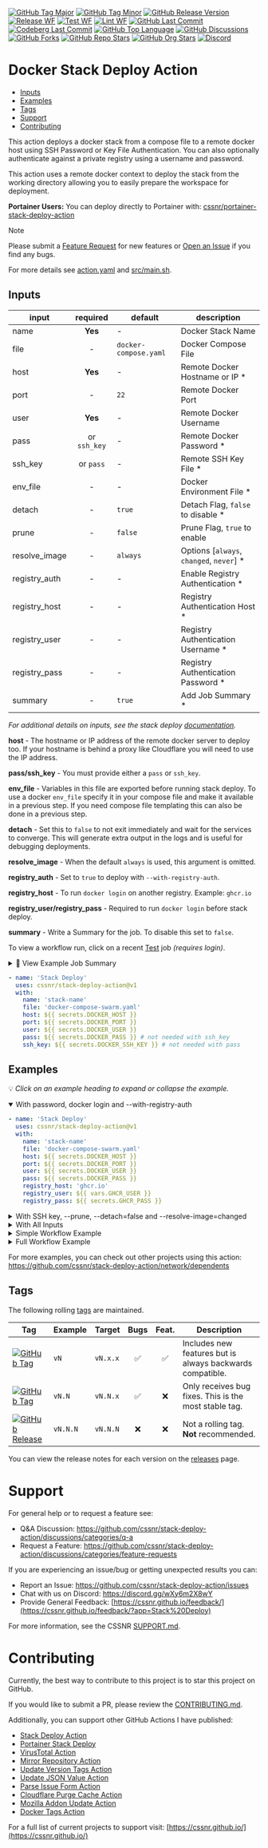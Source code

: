 [![GitHub Tag Major](https://img.shields.io/github/v/tag/cssnr/stack-deploy-action?filter=!v*.*&logo=git&logoColor=white&labelColor=585858&label=%20)](https://github.com/cssnr/stack-deploy-action/tags)
[![GitHub Tag Minor](https://img.shields.io/github/v/tag/cssnr/stack-deploy-action?filter=!v*.*.*&logo=git&logoColor=white&labelColor=585858&label=%20)](https://github.com/cssnr/stack-deploy-action/tags)
[![GitHub Release Version](https://img.shields.io/github/v/release/cssnr/stack-deploy-action?logo=git&logoColor=white&labelColor=585858&label=%20)](https://github.com/cssnr/stack-deploy-action/releases/latest)
[![Release WF](https://img.shields.io/github/actions/workflow/status/cssnr/stack-deploy-action/release.yaml?logo=github&label=release)](https://github.com/cssnr/stack-deploy-action/actions/workflows/release.yaml)
[![Test WF](https://img.shields.io/github/actions/workflow/status/cssnr/stack-deploy-action/test.yaml?logo=github&label=test)](https://github.com/cssnr/stack-deploy-action/actions/workflows/test.yaml)
[![Lint WF](https://img.shields.io/github/actions/workflow/status/cssnr/stack-deploy-action/lint.yaml?logo=github&label=lint)](https://github.com/cssnr/stack-deploy-action/actions/workflows/lint.yaml)
[![GitHub Last Commit](https://img.shields.io/github/last-commit/cssnr/stack-deploy-action?logo=github&label=updated)](https://github.com/cssnr/stack-deploy-action/graphs/commit-activity)
[![Codeberg Last Commit](https://img.shields.io/gitea/last-commit/cssnr/stack-deploy-action/master?gitea_url=https%3A%2F%2Fcodeberg.org%2F&logo=codeberg&logoColor=white&label=updated)](https://codeberg.org/cssnr/stack-deploy-action)
[![GitHub Top Language](https://img.shields.io/github/languages/top/cssnr/stack-deploy-action?logo=htmx)](https://github.com/cssnr/stack-deploy-action)
[![GitHub Discussions](https://img.shields.io/github/discussions/cssnr/stack-deploy-action)](https://github.com/cssnr/stack-deploy-action/discussions)
[![GitHub Forks](https://img.shields.io/github/forks/cssnr/stack-deploy-action?style=flat&logo=github)](https://github.com/cssnr/stack-deploy-action/forks)
[![GitHub Repo Stars](https://img.shields.io/github/stars/cssnr/stack-deploy-action?style=flat&logo=github)](https://github.com/cssnr/stack-deploy-action/stargazers)
[![GitHub Org Stars](https://img.shields.io/github/stars/cssnr?style=flat&logo=github&label=org%20stars)](https://cssnr.github.io/)
[![Discord](https://img.shields.io/discord/899171661457293343?logo=discord&logoColor=white&label=discord&color=7289da)](https://discord.gg/wXy6m2X8wY)

# Docker Stack Deploy Action

- [Inputs](#Inputs)
- [Examples](#Examples)
- [Tags](#Tags)
- [Support](#Support)
- [Contributing](#Contributing)

This action deploys a docker stack from a compose file to a remote docker host using SSH Password or Key File Authentication.
You can also optionally authenticate against a private registry using a username and password.

This action uses a remote docker context to deploy the stack from the working directory allowing you to easily prepare the workspace for deployment.

**Portainer Users:** You can deploy directly to Portainer with: [cssnr/portainer-stack-deploy-action](https://github.com/cssnr/portainer-stack-deploy-action)

> [!NOTE]  
> Please submit a [Feature Request](https://github.com/cssnr/stack-deploy-action/discussions/categories/feature-requests)
> for new features or [Open an Issue](https://github.com/cssnr/stack-deploy-action/issues) if you find any bugs.

For more details see [action.yaml](action.yaml) and [src/main.sh](src/main.sh).

## Inputs

| input         |   required   | default               | description                               |
| ------------- | :----------: | --------------------- | ----------------------------------------- |
| name          |   **Yes**    | -                     | Docker Stack Name                         |
| file          |      -       | `docker-compose.yaml` | Docker Compose File                       |
| host          |   **Yes**    | -                     | Remote Docker Hostname or IP \*           |
| port          |      -       | `22`                  | Remote Docker Port                        |
| user          |   **Yes**    | -                     | Remote Docker Username                    |
| pass          | or `ssh_key` | -                     | Remote Docker Password \*                 |
| ssh_key       |  or `pass`   | -                     | Remote SSH Key File \*                    |
| env_file      |      -       | -                     | Docker Environment File \*                |
| detach        |      -       | `true`                | Detach Flag, `false` to disable \*        |
| prune         |      -       | `false`               | Prune Flag, `true` to enable              |
| resolve_image |      -       | `always`              | Options [`always`, `changed`, `never`] \* |
| registry_auth |      -       | -                     | Enable Registry Authentication \*         |
| registry_host |      -       | -                     | Registry Authentication Host \*           |
| registry_user |      -       | -                     | Registry Authentication Username \*       |
| registry_pass |      -       | -                     | Registry Authentication Password \*       |
| summary       |      -       | `true`                | Add Job Summary \*                        |

_For additional details on inputs, see the stack deploy
[documentation](https://docs.docker.com/reference/cli/docker/stack/deploy/)._

**host** - The hostname or IP address of the remote docker server to deploy too.
If your hostname is behind a proxy like Cloudflare you will need to use the IP address.

**pass/ssh_key** - You must provide either a `pass` or `ssh_key`.

**env_file** - Variables in this file are exported before running stack deploy.
To use a docker `env_file` specify it in your compose file and make it available in a previous step.
If you need compose file templating this can also be done in a previous step.

**detach** - Set this to `false` to not exit immediately and wait for the services to converge.
This will generate extra output in the logs and is useful for debugging deployments.

**resolve_image** - When the default `always` is used, this argument is omitted.

**registry_auth** - Set to `true` to deploy with `--with-registry-auth`.

**registry_host** - To run `docker login` on another registry. Example: `ghcr.io`

**registry_user/registry_pass** - Required to run `docker login` before stack deploy.

**summary** - Write a Summary for the job. To disable this set to `false`.

To view a workflow run, click on a recent
[Test](https://github.com/cssnr/stack-deploy-action/actions/workflows/test.yaml) job _(requires login)_.

<details><summary>👀 View Example Job Summary</summary>

---

🎉 Stack `test_stack-deploy` Successfully Deployed.

```text
docker stack deploy --detach=false --resolve-image=changed -c docker-compose.yaml test_stack-deploy
```

<details><summary>Results</summary>

```text
Updating service test_stack-deploy_alpine (id: tdk8v42m0rvp9hz4rbfrtszb6)
1/1:
overall progress: 0 out of 1 tasks
overall progress: 1 out of 1 tasks
verify: Waiting 5 seconds to verify that tasks are stable...
verify: Waiting 4 seconds to verify that tasks are stable...
verify: Waiting 3 seconds to verify that tasks are stable...
verify: Waiting 2 seconds to verify that tasks are stable...
verify: Waiting 1 seconds to verify that tasks are stable...
verify: Service tdk8v42m0rvp9hz4rbfrtszb6 converged
```

</details>

---

</details>

```yaml
- name: 'Stack Deploy'
  uses: cssnr/stack-deploy-action@v1
  with:
    name: 'stack-name'
    file: 'docker-compose-swarm.yaml'
    host: ${{ secrets.DOCKER_HOST }}
    port: ${{ secrets.DOCKER_PORT }}
    user: ${{ secrets.DOCKER_USER }}
    pass: ${{ secrets.DOCKER_PASS }} # not needed with ssh_key
    ssh_key: ${{ secrets.DOCKER_SSH_KEY }} # not needed with pass
```

## Examples

💡 _Click on an example heading to expand or collapse the example._

<details open><summary>With password, docker login and --with-registry-auth</summary>

```yaml
- name: 'Stack Deploy'
  uses: cssnr/stack-deploy-action@v1
  with:
    name: 'stack-name'
    file: 'docker-compose-swarm.yaml'
    host: ${{ secrets.DOCKER_HOST }}
    port: ${{ secrets.DOCKER_PORT }}
    user: ${{ secrets.DOCKER_USER }}
    pass: ${{ secrets.DOCKER_PASS }}
    registry_host: 'ghcr.io'
    registry_user: ${{ vars.GHCR_USER }}
    registry_pass: ${{ secrets.GHCR_PASS }}
```

</details>

<details><summary>With SSH key, --prune, --detach=false and --resolve-image=changed</summary>

```yaml
- name: 'Stack Deploy'
  uses: cssnr/stack-deploy-action@v1
  with:
    name: 'stack-name'
    file: 'docker-compose-swarm.yaml'
    host: ${{ secrets.DOCKER_HOST }}
    port: ${{ secrets.DOCKER_PORT }}
    user: ${{ secrets.DOCKER_USER }}
    ssh_key: ${{ secrets.DOCKER_SSH_KEY }}
    detach: false
    prune: true
    resolve_image: 'changed'
```

</details>

<details><summary>With All Inputs</summary>

```yaml
- name: 'Stack Deploy'
  uses: cssnr/stack-deploy-action@v1
  with:
    name: 'stack-name'
    file: 'docker-compose-swarm.yaml'
    host: ${{ secrets.DOCKER_HOST }}
    port: ${{ secrets.DOCKER_PORT }}
    user: ${{ secrets.DOCKER_USER }}
    pass: ${{ secrets.DOCKER_PASS }} # not needed with ssh_key
    ssh_key: ${{ secrets.DOCKER_SSH_KEY }} # not needed with pass
    env_file: 'stack.env'
    detach: true
    prune: false
    resolve_image: 'always'
    registry_auth: true # not needed with registry_pass/registry_user
    registry_host: 'ghcr.io'
    registry_user: ${{ vars.GHCR_USER }}
    registry_pass: ${{ secrets.GHCR_PASS }}
    summary: true
```

</details>

<details><summary>Simple Workflow Example</summary>

```yaml
name: 'Stack Deploy Action'

on:
  push:

jobs:
  deploy:
    name: 'Deploy'
    runs-on: ubuntu-latest
    timeout-minutes: 5

    steps:
      - name: 'Checkout'
        uses: actions/checkout@v4

      - name: 'Stack Deploy'
        uses: cssnr/stack-deploy-action@v1
        with:
          name: 'stack-name'
          file: 'docker-compose-swarm.yaml'
          host: ${{ secrets.DOCKER_HOST }}
          port: ${{ secrets.DOCKER_PORT }}
          user: ${{ secrets.DOCKER_USER }}
          pass: ${{ secrets.DOCKER_PASS }}
```

</details>

<details><summary>Full Workflow Example</summary>

```yaml
name: 'Stack Deploy Action'

on:
  workflow_dispatch:
    inputs:
      tags:
        description: 'Tags: comma,separated'
        required: true
        default: 'latest'

env:
  REGISTRY: 'ghcr.io'

concurrency:
  group: ${{ github.workflow }}
  cancel-in-progress: true

jobs:
  build:
  name: 'Build'
  runs-on: ubuntu-latest
  timeout-minutes: 15
  permissions:
    packages: write

  steps:
    - name: 'Checkout'
      uses: actions/checkout@v4

    - name: 'Setup Buildx'
      uses: docker/setup-buildx-action@v2
      with:
        platforms: 'linux/amd64,linux/arm64'

    - name: 'Docker Login'
      uses: docker/login-action@v3
      with:
        registry: $${{ env.REGISTRY }}
        username: ${{ secrets.GHCR_USER }}
        password: ${{ secrets.GHCR_PASS }}

    - name: 'Generate Tags'
      id: tags
      uses: cssnr/docker-tags-action@v1
      with:
        images: $${{ env.REGISTRY }}/${{ github.repository }}
        tags: ${{ inputs.tags }}

    - name: 'Build and Push'
      uses: docker/build-push-action@v6
      with:
        context: .
        platforms: 'linux/amd64,linux/arm64'
        push: true
        tags: ${{ steps.tags.outputs.tags }}
        labels: ${{ steps.tags.outputs.labels }}

  deploy:
    name: 'Deploy'
    runs-on: ubuntu-latest
    timeout-minutes: 5
    needs: [build]

    steps:
      - name: 'Checkout'
        uses: actions/checkout@v4

      - name: 'Stack Deploy'
        uses: cssnr/stack-deploy-action@v1
        with:
          name: 'stack-name'
          file: 'docker-compose-swarm.yaml'
          host: ${{ secrets.DOCKER_HOST }}
          port: ${{ secrets.DOCKER_PORT }}
          user: ${{ secrets.DOCKER_USER }}
          ssh_key: ${{ secrets.DOCKER_SSH_KEY }}

  cleanup:
    name: 'Cleanup'
    runs-on: ubuntu-latest
    timeout-minutes: 5
    needs: deploy
    permissions:
      contents: read
      packages: write

    steps:
      - name: 'Purge Cache'
        uses: cssnr/cloudflare-purge-cache-action@v2
        with:
          token: ${{ secrets.CLOUDFLARE_API_TOKEN }}
          zones: cssnr.com
```

</details>

For more examples, you can check out other projects using this action:  
https://github.com/cssnr/stack-deploy-action/network/dependents

## Tags

The following rolling [tags](https://github.com/cssnr/stack-deploy-action/tags) are maintained.

| Tag                                                                                                                                                                                                         | Example  | Target   | Bugs | Feat. | Description                                               |
| ----------------------------------------------------------------------------------------------------------------------------------------------------------------------------------------------------------- | -------- | -------- | :--: | :---: | --------------------------------------------------------- |
| [![GitHub Tag](https://img.shields.io/github/v/tag/cssnr/stack-deploy-action?filter=!v*.*&style=for-the-badge&label=%20&color=limegreen)](https://github.com/cssnr/stack-deploy-action/releases/latest)     | `vN`     | `vN.x.x` |  ✅  |  ✅   | Includes new features but is always backwards compatible. |
| [![GitHub Tag](https://img.shields.io/github/v/tag/cssnr/stack-deploy-action?filter=!v*.*.*&style=for-the-badge&label=%20&color=yellowgreen)](https://github.com/cssnr/stack-deploy-action/releases/latest) | `vN.N`   | `vN.N.x` |  ✅  |  ❌   | Only receives bug fixes. This is the most stable tag.     |
| [![GitHub Release](https://img.shields.io/github/v/release/cssnr/stack-deploy-action?style=for-the-badge&label=%20&color=orange)](https://github.com/cssnr/stack-deploy-action/releases/latest)             | `vN.N.N` | `vN.N.N` |  ❌  |  ❌   | Not a rolling tag. **Not** recommended.                   |

You can view the release notes for each version on the [releases](https://github.com/cssnr/stack-deploy-action/releases) page.

# Support

For general help or to request a feature see:

- Q&A Discussion: https://github.com/cssnr/stack-deploy-action/discussions/categories/q-a
- Request a Feature: https://github.com/cssnr/stack-deploy-action/discussions/categories/feature-requests

If you are experiencing an issue/bug or getting unexpected results you can:

- Report an Issue: https://github.com/cssnr/stack-deploy-action/issues
- Chat with us on Discord: https://discord.gg/wXy6m2X8wY
- Provide General Feedback: [https://cssnr.github.io/feedback/](https://cssnr.github.io/feedback/?app=Stack%20Deploy)

For more information, see the CSSNR [SUPPORT.md](https://github.com/cssnr/.github/blob/master/.github/SUPPORT.md#support).

# Contributing

Currently, the best way to contribute to this project is to star this project on GitHub.

If you would like to submit a PR, please review the [CONTRIBUTING.md](CONTRIBUTING.md).

Additionally, you can support other GitHub Actions I have published:

- [Stack Deploy Action](https://github.com/cssnr/stack-deploy-action?tab=readme-ov-file#readme)
- [Portainer Stack Deploy](https://github.com/cssnr/portainer-stack-deploy-action?tab=readme-ov-file#readme)
- [VirusTotal Action](https://github.com/cssnr/virustotal-action?tab=readme-ov-file#readme)
- [Mirror Repository Action](https://github.com/cssnr/mirror-repository-action?tab=readme-ov-file#readme)
- [Update Version Tags Action](https://github.com/cssnr/update-version-tags-action?tab=readme-ov-file#readme)
- [Update JSON Value Action](https://github.com/cssnr/update-json-value-action?tab=readme-ov-file#readme)
- [Parse Issue Form Action](https://github.com/cssnr/parse-issue-form-action?tab=readme-ov-file#readme)
- [Cloudflare Purge Cache Action](https://github.com/cssnr/cloudflare-purge-cache-action?tab=readme-ov-file#readme)
- [Mozilla Addon Update Action](https://github.com/cssnr/mozilla-addon-update-action?tab=readme-ov-file#readme)
- [Docker Tags Action](https://github.com/cssnr/docker-tags-action?tab=readme-ov-file#readme)

For a full list of current projects to support visit: [https://cssnr.github.io/](https://cssnr.github.io/)
